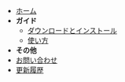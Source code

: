 - [ホーム](/SDK2CompatView/)
- **ガイド**
  - [ダウンロードとインストール](/SDK2CompatView/Guide/Installation)
  - [使い方](/SDK2CompatView/Guide/HowToUse)
- **その他**
- [お問い合わせ](/SDK2CompatView/Contact)
- [更新履歴](/SDK2CompatView/Changelog)
